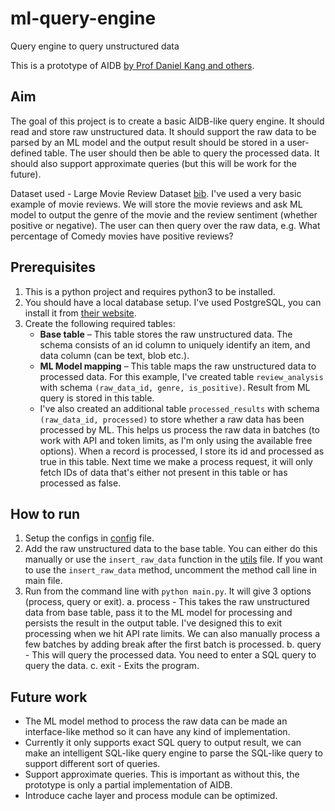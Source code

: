 # ml-query-engine
Query engine to query unstructured data

This is a prototype of AIDB [by Prof Daniel Kang and others](https://dl.acm.org/doi/pdf/10.1145/3650203.3663329).

## Aim

The goal of this project is to create a basic AIDB-like query engine. It should read and store raw unstructured data. It should support the raw data to be parsed by an ML model and the output result should be stored in a user-defined table. The user should then be able to query the processed data. It should also support approximate queries (but this will be work for the future).

Dataset used - Large Movie Review Dataset [bib](https://ai.stanford.edu/~amaas/papers/wvSent_acl2011.bib). I've used a very basic example of movie reviews. We will store the movie reviews and ask ML model to output the genre of the movie and the review sentiment (whether positive or negative). The user can then query over the raw data, e.g. What percentage of Comedy movies have positive reviews? 

## Prerequisites
1. This is a python project and requires python3 to be installed.
2. You should have a local database setup. I've used PostgreSQL, you can install it from [their website](https://www.postgresql.org/download/).
3. Create the following required tables:
   - **Base table** – This table stores the raw unstructured data. The schema consists of an id column to uniquely identify an item, and data column (can be text, blob etc.).
   - **ML Model mapping** – This table maps the raw unstructured data to processed data. For this example, I've created table `review_analysis` with schema `(raw_data_id, genre, is_positive)`. Result from ML query is stored in this table.
   - I've also created an additional table `processed_results` with schema `(raw_data_id, processed)` to store whether a raw data has been processed by ML. This helps us process the raw data in batches (to work with API and token limits, as I'm only using the available free options). When a record is processed, I store its id and processed as true in this table. Next time we make a process request, it will only fetch IDs of data that's either not present in this table or has processed as false.

## How to run

1. Setup the configs in [config](https://github.com/chitsimran/ml-query-engine/config/config.py) file.
2. Add the raw unstructured data to the base table. You can either do this manually or use the `insert_raw_data` function in the [utils](https://github.com/chitsimran/ml-query-engine/utils.py) file. If you want to use the `insert_raw_data` method, uncomment the method call line in main file.
3. Run from the command line with `python main.py`. It will give 3 options (process, query or exit). 
a. process - This takes the raw unstructured data from base table, pass it to the ML model for processing and persists the result in the output table. I've designed this to exit processing when we hit API rate limits. We can also manually process a few batches by adding break after the first batch is processed. 
b. query - This will query the processed data. You need to enter a SQL query to query the data.
c. exit - Exits the program.

## Future work

- The ML model method to process the raw data can be made an interface-like method so it can have any kind of implementation.
- Currently it only supports exact SQL query to output result, we can make an intelligent SQL-like query engine to parse the SQL-like query to support different sort of queries.
- Support approximate queries. This is important as without this, the prototype is only a partial implementation of AIDB.
- Introduce cache layer and process module can be optimized.